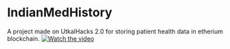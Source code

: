 # IndianMedHistory
A project made on UtkalHacks 2.0 for storing patient health data in etherium blockchain.
[![Watch the video](https://drive.google.com/open?id=1fqCJrtXoba8aKmccC27CIlfmttOSnkN9)](https://drive.google.com/open?id=1058PJozhgIZ_s0bkHjzGoGaQPuaHhgPU)
